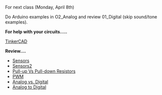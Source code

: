 For next class (Monday, April 8th)

Do Arduino examples in O2_Analog and review 01_Digital (skip sound/tone examples).  

**For help with your circuits.....**

[TinkerCAD](www.tinkercad.com)

**Review....**

* [Sensors](https://vimeo.com/102044250)
* [Sensors2](https://vimeo.com/102042976)
* [Pull-up Vs Pull-down Resistors](https://www.iot-experiments.com/pull-up-pull-down-resistor/)
* [PWM](https://www.arduino.cc/en/Tutorial/PWM)
* [Analog vs. Digital](https://www.arduino.cc/reference/en/language/functions/analog-io/analogwrite/)
* [Analog to Digital](https://learn.sparkfun.com/tutorials/analog-to-digital-conversion/all)
